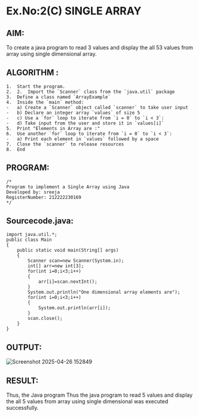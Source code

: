 # Ex.No:2(C)    SINGLE ARRAY

## AIM:
To create a java program to read 3 values and display the all 53 values from array using single dimensional array.

## ALGORITHM :
```
1.	Start the program.
2.	2.	Import the `Scanner` class from the `java.util` package
3.	Define a class named `ArrayExample`
4.	Inside the `main` method:
-	a) Create a `Scanner` object called `scanner` to take user input
-	b) Declare an integer array `values` of size 5
-	c) Use a `for` loop to iterate from `i = 0` to `i < 3`:
-   d) Take input from the user and store it in `values[i]`
5.	Print "Elements in Array are :"
6.	Use another `for` loop to iterate from `i = 0` to `i < 3`:
-	a) Print each element in `values` followed by a space
7.	Close the `scanner` to release resources
8.	End

```
## PROGRAM:
 ```
/*
Program to implement a Single Array using Java
Developed by: sreeja
RegisterNumber: 212222230169 
*/
```

## Sourcecode.java:
```
import java.util.*;
public class Main
{
    public static void main(String[] args)
    {
        Scanner scan=new Scanner(System.in);
        int[] arr=new int[3];
        for(int i=0;i<3;i++)
        {
            arr[i]=scan.nextInt();
        }
        System.out.println("One dimensional array elements are");
        for(int i=0;i<3;i++)
        {
            System.out.println(arr[i]);
        }
        scan.close();
    }
}
```



## OUTPUT:

![Screenshot 2025-04-26 152849](https://github.com/user-attachments/assets/a379f854-f87b-498e-8935-e551491c73f1)


## RESULT:
Thus, the Java program Thus the java program to read 5 values and display the all 5 values from array using single dimensional  was executed successfully.

